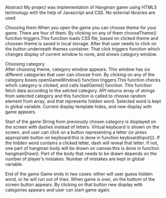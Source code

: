 Abstract
My project was implementation of Hangman game using HTML5 technology with the help of Javascript and CSS. No external libraries are used.

Choosing them
When you open the game you can choose theme for your game. There are four of them. By clicking on any of them chooseTheme() function triggers.This function loads CSS file, based on clicked theme and choosen theme is saved in local storage. After that user needs to click on the button underneath themes container. That click triggers function which changes display of current window to none, and shows category window.

Choosing category	
After choosing theme, category window appears. This window has six different categories that user can choose from. By clicking on any of the category boxes openGameWindow()  function triggers.This function checks which category is clicked, and calls loadGame()  function. This function fetch data according to the selcted category. API returns array of strings from selected category and this function is called to choose random element from array, and that represents hidden word. Selected word is kept in global variable. Current display template hides, and new display with game appears. 

Start of the game
String from previously chosen category is displayed on the screen with dashes instead of letters. Virtual keyboard is shown on the screen, and user can click on a button representing a letter (or press appropriate button on keyboard:this is done in function keyboardInput()). If the hidden word contains a clicked letter, dash will reveal that letter. If not, one part of hangman body will be drawn on canvas:this is done in function hangmanDraw(). Part of the body that needs to be drawn depends on the number of player's mistakes. Number of mistakes are kept in global variable.

End of the game
Game ends in two cases: either will user guess hidden word, or he will run out of tries. When game is over, on the bottom of the screen button appears. By clicking on that button new display with categories appears and user can start game again.
